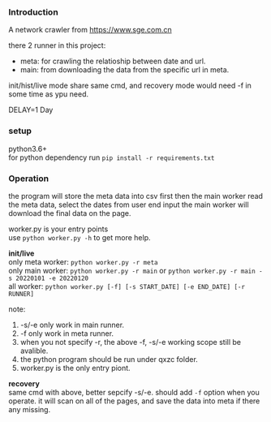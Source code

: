 ### Introduction

A network crawler from https://www.sge.com.cn

there 2 runner in this project:
- meta: for crawling the relatioship between date and url.
- main: from downloading the data from the specific url in meta.

init/hist/live mode share same cmd, and recovery mode would need -f in some time as ypu need.

DELAY=1 Day

### setup
python3.6+  
for python dependency run `pip install -r requirements.txt`

### Operation

the program will store the meta data into csv first
then the main worker read the meta data, select the dates from user end input
the main worker will download the final data on the page.

worker.py is your entry points   
use `python worker.py -h` to get more help.

**init/live**   
only meta worker: `python worker.py -r meta`  
only main worker: `python worker.py -r main`   or `python worker.py -r main -s 20220101 -e 20220120`  
all worker: `python worker.py [-f] [-s START_DATE] [-e END_DATE] [-r RUNNER]`   

note:
1. -s/-e only work in main runner.
2. -f only work in meta runner.
3. when you not specify -r, the above -f, -s/-e working scope still be avalible.
4. the python program should be run under qxzc folder.
5. worker.py is the only entry piont.

**recovery**  
same cmd with above, better sepcify -s/-e.
should add `-f` option when you operate. it will scan on all of the pages, and save the data
into meta if there any missing.

